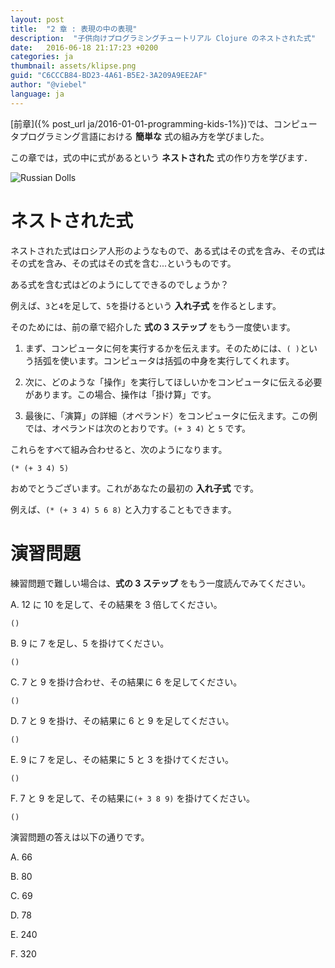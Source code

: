 ```yaml
---
layout: post
title:  "2 章 : 表現の中の表現"
description:  "子供向けプログラミングチュートリアル Clojure のネストされた式"
date:   2016-06-18 21:17:23 +0200
categories: ja
thumbnail: assets/klipse.png
guid: "C6CCCB84-BD23-4A61-B5E2-3A209A9EE2AF"
author: "@viebel"
language: ja
---
```


[前章]({% post_url ja/2016-01-01-programming-kids-1%})では、コンピュータプログラミング言語における **簡単な** 式の組み方を学びました。

この章では，式の中に式があるという **ネストされた** 式の作り方を学びます．

![Russian Dolls](/assets/images/russian_dolls.jpg)

# ネストされた式

ネストされた式はロシア人形のようなもので、ある式はその式を含み、その式はその式を含み、その式はその式を含む...というものです。

ある式を含む式はどのようにしてできるのでしょうか？

例えば、`3`と`4`を足して、`5`を掛けるという **入れ子式** を作るとします。

そのためには、前の章で紹介した **式の 3 ステップ** をもう一度使います。

1. まず、コンピュータに何を実行するかを伝えます。そのためには、`( )`という括弧を使います。コンピュータは括弧の中身を実行してくれます。

2. 次に、どのような「操作」を実行してほしいかをコンピュータに伝える必要があります。この場合、操作は「掛け算」です。

3. 最後に、「演算」の詳細（オペランド）をコンピュータに伝えます。この例では、オペランドは次のとおりです。`(+ 3 4)` と `5` です。

これらをすべて組み合わせると、次のようになります。

~~~klipse
(* (+ 3 4) 5)
~~~

おめでとうございます。これがあなたの最初の **入れ子式** です。

例えば、`(* (+ 3 4) 5 6 8)` と入力することもできます。

# 演習問題

練習問題で難しい場合は、**式の 3 ステップ** をもう一度読んでみてください。

A. 12 に 10 を足して、その結果を 3 倍してください。

~~~klipse
()
~~~

B. 9 に 7 を足し、5 を掛けてください。

~~~klipse
()
~~~
C. 7 と 9 を掛け合わせ、その結果に 6 を足してください。

~~~klipse
()
~~~

D. 7 と 9 を掛け、その結果に 6 と 9 を足してください。

~~~klipse
()
~~~

E. 9 に 7 を足し、その結果に 5 と 3 を掛けてください。

~~~klipse
()
~~~

F. 7 と 9 を足して、その結果に`(+ 3 8 9)` を掛けてください。

~~~klipse
()
~~~


演習問題の答えは以下の通りです。

A. 66

B. 80

C. 69

D. 78

E. 240

F. 320



